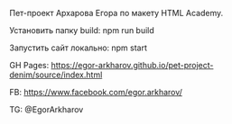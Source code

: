 Пет-проект Архарова Егора по макету HTML Academy.


Установить папку build: npm run build

Запустить сайт локально: npm start


GH Pages: https://egor-arkharov.github.io/pet-project-denim/source/index.html


FB: https://www.facebook.com/egor.arkharov/

TG: @EgorArkharov
